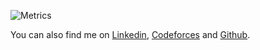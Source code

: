 ![Metrics](https://metrics.lecoq.io/sudo-vaibhav?template=classic&repositories.forks=true&leetcode=1&habits=1&introduction=1&achievements=1&isocalendar=1&languages=1&stars=1&base=header%2C%20activity%2C%20community%2C%20repositories%2C%20metadata&base.indepth=false&base.hireable=false&base.skip=false&isocalendar=false&isocalendar.duration=half-year&languages=false&languages.limit=8&languages.threshold=0%25&languages.other=false&languages.colors=github&languages.sections=most-used&languages.indepth=false&languages.analysis.timeout=15&languages.categories=markup%2C%20programming&languages.recent.categories=markup%2C%20programming&languages.recent.load=300&languages.recent.days=14&stars=false&stars.limit=4&habits=false&habits.from=200&habits.days=14&habits.facts=true&habits.charts=false&habits.charts.type=classic&habits.trim=false&habits.languages.limit=8&habits.languages.threshold=0%25&introduction=false&introduction.title=true&achievements=false&achievements.threshold=C&achievements.secrets=true&achievements.display=detailed&achievements.limit=0&leetcode=false&leetcode.user=vaibhavchopra&leetcode.sections=solved&leetcode.limit.skills=10&leetcode.limit.recent=2&config.timezone=Asia%2FCalcutta)

You can also find me on [Linkedin](https://www.linkedin.com/in/vaibhavchopra2001), [Codeforces](https://codeforces.com/profile/creamyCockroach) and [Github](https://github.com/sudo-vaibhav/).
